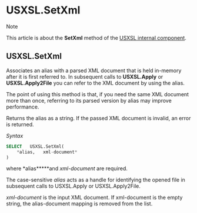 # USXSL.SetXml



> [!NOTE]
> This article is about the **SetXml** method of the [USXSL internal component](/docs/Extensions/USXSL%20internal%20component).

## **USXSL.SetXml**

Associates an alias with a parsed XML document that is held in-memory after it is first referred to. In subsequent calls to **USXSL.Apply** or **USXSL.Apply2File** you can refer to the XML document by using the alias.

The point of using this method is that, if you need the same XML document more than once, referring to its parsed version by alias may improve performance.

Returns the alias as a string. If the passed XML document is invalid, an error is returned.

*Syntax*

```sql
SELECT   USXSL.SetXml(
    *alias,   xml-document*
)
```

where *alias*****and *xml-document* are required.

The case-sensitive *alias* acts as a handle for identifying the opened file in subsequent calls to USXSL.Apply or USXSL.Apply2File.

*xml-document* is the input XML document. If xml-document is the empty string, the alias-document mapping is removed from the list.

 